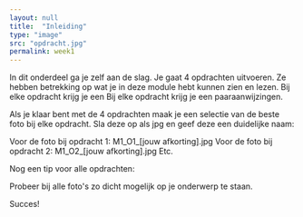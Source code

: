 ```yaml
---
layout: null
title:  "Inleiding"
type: "image"
src: "opdracht.jpg"
permalink: week1
---
```


In dit onderdeel ga je zelf aan de slag. Je gaat 4 opdrachten 
uitvoeren. Ze hebben betrekking op wat je in deze module hebt 
kunnen zien en lezen.
Bij elke opdracht krijg je een
Bij elke opdracht krijg je een paaraanwijzingen.
 
Als je klaar bent met de 4 opdrachten maak je een selectie van 
de beste foto bij elke opdracht. Sla deze op als jpg en geef deze 
een duidelijke naam:


Voor de foto bij opdracht 1: M1_O1_[jouw afkorting].jpg
Voor de foto bij opdracht 2: M1_O2_[jouw afkorting].jpg 
Etc.


<span class="accent">Nog een tip voor alle opdrachten:</span>

Probeer bij alle foto's zo dicht mogelijk op je onderwerp te staan.

Succes!